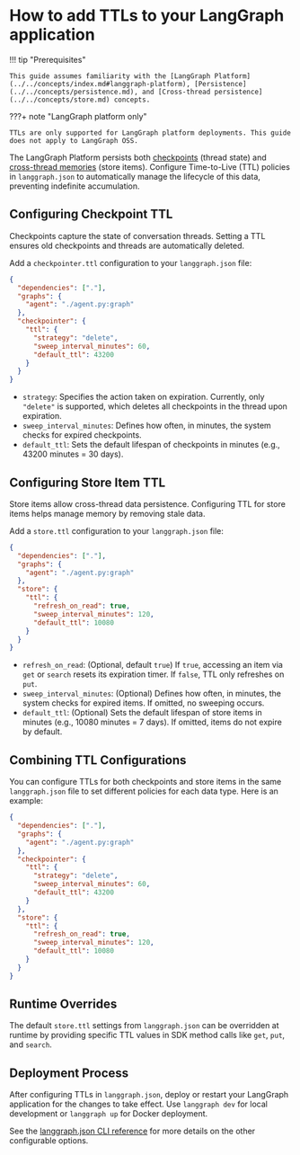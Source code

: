 # How to add TTLs to your LangGraph application

!!! tip "Prerequisites"

    This guide assumes familiarity with the [LangGraph Platform](../../concepts/index.md#langgraph-platform), [Persistence](../../concepts/persistence.md), and [Cross-thread persistence](../../concepts/store.md) concepts.

???+ note "LangGraph platform only"
    
    TTLs are only supported for LangGraph platform deployments. This guide does not apply to LangGraph OSS.

The LangGraph Platform persists both [checkpoints](../../concepts/persistence.md#checkpoints) (thread state) and [cross-thread memories](../../concepts/persistence.md#memory-store) (store items). Configure Time-to-Live (TTL) policies in `langgraph.json` to automatically manage the lifecycle of this data, preventing indefinite accumulation.

## Configuring Checkpoint TTL

Checkpoints capture the state of conversation threads. Setting a TTL ensures old checkpoints and threads are automatically deleted.

Add a `checkpointer.ttl` configuration to your `langgraph.json` file:

```json
{
  "dependencies": ["."],
  "graphs": {
    "agent": "./agent.py:graph"
  },
  "checkpointer": {
    "ttl": {
      "strategy": "delete",
      "sweep_interval_minutes": 60,
      "default_ttl": 43200 
    }
  }
}
```

*   `strategy`: Specifies the action taken on expiration. Currently, only `"delete"` is supported, which deletes all checkpoints in the thread upon expiration.
*   `sweep_interval_minutes`: Defines how often, in minutes, the system checks for expired checkpoints.
*   `default_ttl`: Sets the default lifespan of checkpoints in minutes (e.g., 43200 minutes = 30 days).

## Configuring Store Item TTL

Store items allow cross-thread data persistence. Configuring TTL for store items helps manage memory by removing stale data.

Add a `store.ttl` configuration to your `langgraph.json` file:

```json
{
  "dependencies": ["."],
  "graphs": {
    "agent": "./agent.py:graph"
  },
  "store": {
    "ttl": {
      "refresh_on_read": true,
      "sweep_interval_minutes": 120,
      "default_ttl": 10080
    }
  }
}
```

*   `refresh_on_read`: (Optional, default `true`) If `true`, accessing an item via `get` or `search` resets its expiration timer. If `false`, TTL only refreshes on `put`.
*   `sweep_interval_minutes`: (Optional) Defines how often, in minutes, the system checks for expired items. If omitted, no sweeping occurs.
*   `default_ttl`: (Optional) Sets the default lifespan of store items in minutes (e.g., 10080 minutes = 7 days). If omitted, items do not expire by default.

## Combining TTL Configurations

You can configure TTLs for both checkpoints and store items in the same `langgraph.json` file to set different policies for each data type. Here is an example:

```json
{
  "dependencies": ["."],
  "graphs": {
    "agent": "./agent.py:graph"
  },
  "checkpointer": {
    "ttl": {
      "strategy": "delete",
      "sweep_interval_minutes": 60,
      "default_ttl": 43200
    }
  },
  "store": {
    "ttl": {
      "refresh_on_read": true,
      "sweep_interval_minutes": 120,
      "default_ttl": 10080
    }
  }
}
```

## Runtime Overrides

The default `store.ttl` settings from `langgraph.json` can be overridden at runtime by providing specific TTL values in SDK method calls like `get`, `put`, and `search`.

## Deployment Process

After configuring TTLs in `langgraph.json`, deploy or restart your LangGraph application for the changes to take effect. Use `langgraph dev` for local development or `langgraph up` for Docker deployment.


See the [langgraph.json CLI reference](../../../cloud/reference/cli.md) for more details on the other configurable options.

